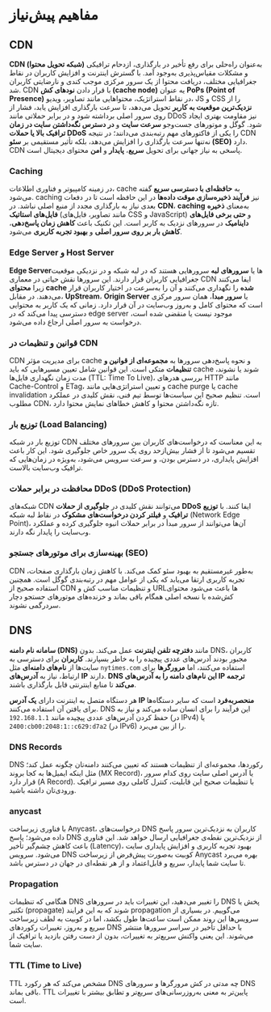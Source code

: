 # مفاهیم پیش‌نیاز

## CDN

**CDN (شبکه تحویل محتوا)** به‌عنوان راه‌حلی برای رفع تأخیر در بارگذاری، ازدحام ترافیکی و مشکلات مقیاس‌پذیری به‌وجود آمد. با گسترش اینترنت و افزایش کاربران در نقاط جغرافیایی مختلف، دریافت محتوا از یک سرور مرکزی موجب کندی و نارضایتی کاربران شد. CDN با قرار دادن **نودهای کش (cache node)** یه عنوان **PoPs (Point of Presence)** در نقاط استراتژیک، محتواهایی مانند تصاویر، ویدیو، JS و CSS را از **نزدیک‌ترین موقعیت به کاربر** تحویل می‌دهد، تا سرعت بارگذاری افزایش یابد، فشار از روی سرور اصلی برداشته شود و در برابر حملاتی مانند DDoS نیز مقاومت بهتری ایجاد شود. گوگل و موتورهای جست‌وجو **سرعت سایت** و **در دسترس نگه‌داشتن سایت در زمان ترافیک بالا یا حملات DDoS** را یکی از فاکتورهای مهم رتبه‌بندی می‌دانند؛ در نتیجه CDN نه‌تنها سرعت بارگذاری را افزایش می‌دهد، بلکه تأثیر مستقیمی بر **سئو (SEO)** دارد. CDN پاسخی به نیاز جهانی برای تحویل **سریع**، **پایدار** و **امن** محتوای دیجیتال است.

### Caching

در زمینه کامپیوتر و فناوری اطلاعات، cache به **حافظه‌ای با دسترسی سریع** گفته می‌شود. caching نیز **فرآیند ذخیره‌سازی موقت داده‌ها** در این حافظه است تا در دفعات بعدی نیاز به بارگذاری مجدد از منبع اصلی نباشد. در **CDN**، **caching** به‌معنای **ذخیره فایل‌های استاتیک** (مانند تصاویر، فایل‌های CSS و JavaScript) و **حتی برخی فایل‌های داینامیک** در سرورهای نزدیک به کاربر است. این تکنیک باعث **کاهش زمان پاسخ‌دهی**، **کاهش بار بر روی سرور اصلی** و **بهبود تجربه کاربری** می‌شود.

### Edge Server و Host Server

**Edge Server**ها یا **سرورهای لبه** سرورهایی هستند که در لبه شبکه و در نزدیکی موقعیت جغرافیایی کاربران قرار دارند. این سرورها نقش حیاتی در معماری CDN ایفا می‌کنند زیرا **محتوای cache شده** را نگهداری می‌کنند و آن را به‌سرعت در اختیار کاربران قرار می‌دهند. در مقابل، **UpStream**، **Origin Server** یا **سرور مبدا**، همان سرور مرکزی است که محتوای کامل و به‌روز وب‌سایت در آن قرار دارد. زمانی که یک کاربر به محتوایی دسترسی پیدا می‌کند که در edge server موجود نیست یا منقضی شده است، درخواست به سرور اصلی ارجاع داده می‌شود.

### قوانین و تنظیمات در CDN

CDN برای مدیریت مؤثر cache و نحوه پاسخ‌دهی سرورها به **مجموعه‌ای از قوانین و تنظیمات** متکی است. این قوانین شامل تعیین مسیرهایی که باید cache شوند یا نشوند، مدت زمان نگهداری فایل‌ها (TTL: Time To Live)، بررسی هدرهای HTTP مانند Cache-Control و ETag، و تعیین استراتژی‌هایی مانند cache purge یا cache invalidation است. تنظیم صحیح این سیاست‌ها توسط تیم فنی، نقش کلیدی در عملکرد مطلوب CDN، تازه نگه‌داشتن محتوا و کاهش خطاهای نمایش محتوا دارد.

### توزیع بار (Load Balancing)

توزیع بار در شبکه CDN به این معناست که درخواست‌های کاربران بین سرورهای مختلف تقسیم می‌شود تا از فشار بیش‌ازحد روی یک سرور خاص جلوگیری شود. این کار باعث افزایش پایداری، در دسترس بودن، و سرعت سرویس می‌شود، به‌ویژه در زمان‌هایی که ترافیک وب‌سایت بالاست.

### محافظت در برابر حملات DDoS (DDoS Protection)

شبکه‌های CDN می‌توانند نقش کلیدی در **جلوگیری از حملات DDoS** ایفا کنند. با **توزیع ترافیک** و **فیلتر کردن درخواست‌های مشکوک** در نقاط لبه شبکه (Network Edge Point)، آن‌ها می‌توانند از سرور مبدأ در برابر حملات انبوه جلوگیری کرده و عملکرد وب‌سایت را پایدار نگه دارند.

### بهینه‌سازی برای موتورهای جستجو (SEO)

CDN به‌طور غیرمستقیم به بهبود سئو کمک می‌کند. با کاهش زمان بارگذاری صفحات، تجربه کاربری ارتقا می‌یابد که یکی از عوامل مهم در رتبه‌بندی گوگل است. همچنین استفاده صحیح از CDN و تنظیمات مناسب کش و URLها باعث می‌شود محتوای کش‌شده با نسخه اصلی همگام باقی بماند و خزنده‌های موتورهای جستجو دچار سردرگمی نشوند.

## DNS

**سامانه نام دامنه (DNS)** مانند **دفترچه تلفن اینترنت** عمل می‌کند. بدون DNS، کاربران مجبور بودند آدرس‌های عددی پیچیده را به خاطر بسپارند. **کاربران** برای دسترسی به سایت‌ها از **نام‌های دامنه‌ای** مثل `nytimes.com` استفاده می‌کنند، اما **مرورگرها** برای ارتباط، نیاز به **آدرس‌های IP** دارند. **DNS این نام‌های دامنه را به آدرس‌های IP ترجمه می‌کند** تا منابع اینترنتی قابل بارگذاری باشند.

هر دستگاه متصل به اینترنت دارای **یک آدرس IP منحصربه‌فرد** است که سایر دستگاه‌ها برای یافتن آن استفاده می‌کنند. DNS این فرآیند را برای انسان ساده می‌کند و نیاز به حفظ کردن آدرس‌های عددی پیچیده مانند `192.168.1.1` (در IPv4) یا `2400:cb00:2048:1::c629:d7a2` (در IPv6) را از بین می‌برد.

### DNS Records

DNS رکوردها، مجموعه‌ای از تنظیمات هستند که تعیین می‌کنند دامنه‌تان چگونه عمل کند؛ مثل اینکه ایمیل‌ها به کجا بروند (MX Record)، یا آدرس اصلی سایت روی کدام سرور قرار دارد (A Record). با تنظیمات صحیح این قابلیت، کنترل کاملی روی مسیر ترافیک ورودی‌تان داشته باشید.

### anycast

با فناوری زیرساخت Anycast، درخواست‌های DNS کاربران به نزدیک‌ترین سرور پاسخ داده می‌شود؛ پاسخ DNS از نزدیک‌ترین نقطه‌ی جغرافیایی ارسال خواهد شد. این فناوری باعث کاهش چشم‌گیر تأخیر (Latency)، بهبود تجربه کاربری و افزایش پایداری سایت می‌شود. سرویس DNS کوبیت به‌صورت پیش‌فرض از زیرساخت Anycast بهره می‌برد تا سایت شما پایدار، سریع و قابل‌اعتماد و از هر نقطه‌ای در جهان در دسترس باشد.

### Propagation

هنگامی که تنظیمات DNS را تغییر می‌دهید، این تغییرات باید در سرورهای DNS پخش یا تکثیر (propagate) شوند که به این فرایند propagation می‌گوییم. در بسیاری از سرویس‌ها این روند ممکن است ساعت‌ها طول بکشد، اما در کوبیت به لطف زیرساخت سریع و به‌روز، تغییرات رکوردهای DNS با حداقل تأخیر در سراسر سرورها منتشر می‌شوند. این یعنی واکنش سریع‌تر به تغییرات، بدون از دست رفتن بازدید یا ترافیک از سایت شما.

### TTL (Time to Live)

TTL مشخص می‌کند که هر رکورد DNS چه مدتی در کش مرورگرها و سرورهای DNS باقی بماند. TTL پایین‌تر به معنی به‌روزرسانی‌های سریع‌تر و تطابق بیشتر با تغییرات است.
